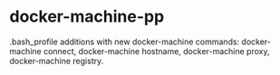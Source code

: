 # docker-machine-pp
.bash_profile additions with new docker-machine commands: docker-machine connect, docker-machine hostname, docker-machine proxy, docker-machine registry.
